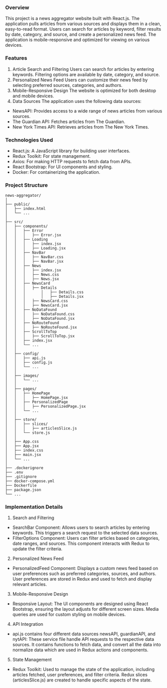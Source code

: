 ### Overview

This project is a news aggregator website built with React.js. The application pulls articles from various sources and displays them in a clean, easy-to-read format. Users can search for articles by keyword, filter results by date, category, and source, and create a personalized news feed. The application is mobile-responsive and optimized for viewing on various devices.

### Features

1. Article Search and Filtering
Users can search for articles by entering keywords.
Filtering options are available by date, category, and source.
2. Personalized News Feed
Users can customize their news feed by selecting preferred sources, categories, and authors.
3. Mobile-Responsive Design
The website is optimized for both desktop and mobile devices.
4. Data Sources
The application uses the following data sources:

- NewsAPI: Provides access to a wide range of news articles from various sources.
- The Guardian API: Fetches articles from The Guardian.
- New York Times API: Retrieves articles from The New York Times.

### Technologies Used
- React.js: A JavaScript library for building user interfaces.
- Redux Toolkit: For state management.
- Axios: For making HTTP requests to fetch data from APIs.
- React Bootstrap: For UI components and styling.
- Docker: For containerizing the application.

### Project Structure
```
news-aggregator/
│
├── public/
│   ├── index.html
│   └── ...
│
├── src/
│   ├── components/
│   │   ├── Error
│   │   │   ├── Error.jsx
│   │   ├── Loading
│   │   │   ├── index.jsx
│   │   │   ├── Loading.jsx
│   │   ├── NavBar
│   │   │   ├── NavBar.css
│   │   │   ├── NavBar.jsx
│   │   ├── News
│   │   │   ├── index.jsx
│   │   │   ├── News.css
│   │   │   ├── News.jsx
│   │   ├── NewsCard
│   │   │   ├── Details
│   │   │		│   ├── Details.css
│   │   │		│   ├── Details.jsx
│   │   │   ├── NewsCard.css
│   │   │   ├── NewsCard.jsx
│   │   ├── NoDataFound
│   │   │   ├── NoDataFound.css
│   │   │   ├── NoDataFound.jsx
│   │   ├── NoRouteFound
│   │   │   ├── NoRouteFound.jsx
│   │   ├── ScrollToTop
│   │   │   ├── ScrollToTop.jsx
│   │   ├── index.jsx
│   │   └── ...
│   │
│   ├── config/
│   │   ├── api.js
│   │   ├── config.js
│   │   └── ...
│   │
│   ├── images/
│   │   └── ...
│   │
│   ├── pages/
│   │   ├── HomePage
│   │   │   ├── HomePage.jsx
│   │   ├── PersonalizedPage
│   │   │   ├── PersonalizedPage.jsx
│   │   └── ...
│   │
│   ├── store/
│   │   ├── slices/
│   │   │   ├── articlesSlice.js
│   │   └── store.js
│   │
│   ├── App.css
│   ├── App.jsx
│   ├── index.css
│   ├── main.jsx
│   └── ...
│
├── .dockerignore
├── .env
├── .gitignore
├── docker-compose.yml
├── Dockerfile
├── package.json
└── ...
```

### Implementation Details
1. Search and Filtering
- SearchBar Component: Allows users to search articles by entering keywords. This triggers a search request to the selected data sources.
- FilterOptions Component: Users can filter articles based on categories, date ranges, and sources. This component interacts with Redux to update the filter criteria.

2. Personalized News Feed
- PersonalizedFeed Component: Displays a custom news feed based on user preferences such as preferred categories, sources, and authors. User preferences are stored in Redux and used to fetch and display relevant articles.

3. Mobile-Responsive Design
- Responsive Layout: The UI components are designed using React Bootstrap, ensuring the layout adjusts for different screen sizes. Media queries are used for custom styling on mobile devices.

4. API Integration
- api.js contains four different data sources newsAPI, guardianAPI, and nytAPI: These service file handle API requests to the respective data sources. It contains functions to fetch data, and convert all the data into normalize data which are used in Redux actions and components.

5. State Management
- Redux Toolkit: Used to manage the state of the application, including articles fetched, user preferences, and filter criteria. Redux slices (articlesSlice.js) are created to handle specific aspects of the state.
